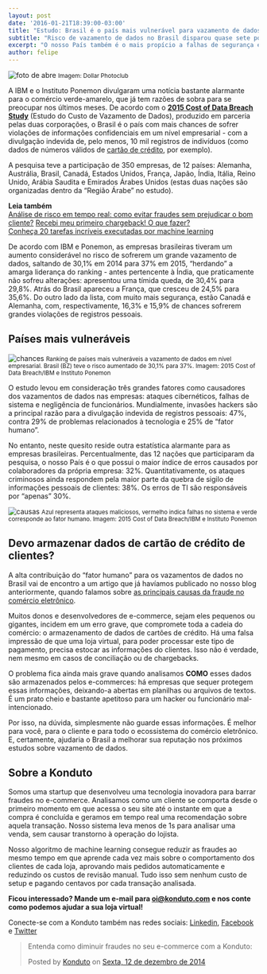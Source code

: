 ```yaml
---
layout: post
date: '2016-01-21T18:39:00-03:00'
title: "Estudo: Brasil é o país mais vulnerável para vazamento de dados"
subtitle: "Risco de vazamento de dados no Brasil disparou quase sete pontos percentuais, superando a Índia"
excerpt: "O nosso País também é o mais propício a falhas de segurança em decorrência do erro humano"
author: felipe
---
```

![foto de abre](/images/160121-foto-abre.jpg)
<small>Imagem: Dollar Photoclub</small>

A IBM e o Instituto Ponemon divulgaram uma notícia bastante alarmante para o comércio verde-amarelo, que já tem razões de sobra para se preocupar nos últimos meses. De acordo com o **[2015 Cost of Data Breach Study](http://www-03.ibm.com/security/data-breach/)** (Estudo do Custo de Vazamento de Dados), produzido em parceria pelas duas corporações, o Brasil é o país com mais chances de sofrer violações de informações confidenciais em um nível empresarial - com a divulgação indevida de, pelo menos, 10 mil registros de indivíduos (como dados de números válidos de [cartão de crédito](http://blog.konduto.com/pt/2014/09/5-coisas-que-voce-nao-sabia-sobre-cartao-de-credito/?utm_source=konduto&utm_medium=blog&utm_campaign=conteudo), por exemplo).

A pesquisa teve a participação de 350 empresas, de 12 países: Alemanha, Austrália, Brasil, Canadá, Estados Unidos, França, Japão, Índia, Itália, Reino Unido, Arábia Saudita e Emirados Árabes Unidos (estas duas nações são organizadas dentro da “Região Árabe” no estudo).

**Leia também**  
[Análise de risco em tempo real: como evitar fraudes sem prejudicar o bom cliente?](http://blog.konduto.com/pt/2015/12/analise-tempo-real-fraude-x-delivery-o-que-fazer?utm_source=konduto&utm_medium=blog&utm_campaign=conteudo) 
[Recebi meu primeiro chargeback! O que fazer?](https://blog.konduto.com/pt/2014/09/o-que-fazer-quando-recebe-o-primeiro-chargeback?utm_source=konduto&utm_medium=blog&utm_campaign=conteudo)  
[Conheça 20 tarefas incríveis executadas por machine learning](http://blog.konduto.com/pt/2015/12/20-tarefas-incriveis-que-machine-learning-pode-fazer/?utm_source=konduto&utm_medium=blog&utm_campaign=conteudo)  

De acordo com IBM e Ponemon, as empresas brasileiras tiveram um aumento considerável no risco de sofrerem um grande vazamento de dados, saltando de 30,1% em 2014 para 37% em 2015, “herdando” a amarga liderança do ranking - antes pertencente à Índia, que praticamente não sofreu alterações: apresentou uma tímida queda, de 30,4% para 29,8%. Atrás do Brasil apareceu a França, que cresceu de 24,5% para 35,6%. Do outro lado da lista, com muito mais segurança, estão Canadá e Alemanha, com, respectivamente, 16,3% e 15,9% de chances sofrerem grandes violações de registros pessoais. 

## Países mais vulneráveis

![chances](/images/160121-chances-fraude.png)
<small>Ranking de países mais vulneráveis a vazamento de dados em nível empresarial. Brasil (BZ) teve o risco aumentado de 30,1% para 37%. Imagem: 2015 Cost of Data Breach/IBM e Instituto Ponemon</small>

O estudo levou em consideração três grandes fatores como causadores dos vazamentos de dados nas empresas: ataques cibernéticos, falhas de sistema e negligência de funcionários. Mundialmente, invasões hackers são a principal razão para a divulgação indevida de registros pessoais: 47%, contra 29% de problemas relacionados à tecnologia e 25% de “fator humano”. 

No entanto, neste quesito reside outra estatística alarmante para as empresas brasileiras. Percentualmente, das 12 nações que participaram da pesquisa, o nosso País é o que possui o maior índice de erros causados por colaboradores da própria empresa: 32%. Quantitativamente, os ataques criminosos ainda respondem pela maior parte da quebra de sigilo de informações pessoais de clientes: 38%. Os erros de TI são responsáveis por “apenas” 30%.

![causas](/images/160121-causas-fraude.png)
<small>Azul representa ataques maliciosos, vermelho indica falhas no sistema e verde corresponde ao fator humano. Imagem: 2015 Cost of Data Breach/IBM e Instituto Ponemon</small>

## Devo armazenar dados de cartão de crédito de clientes?

A alta contribuição do “fator humano” para os vazamentos de dados no Brasil vai de encontro a um artigo que já havíamos publicado no nosso blog anteriormente, quando falamos sobre [as principais causas da fraude no comércio eletrônico](http://blog.konduto.com/pt/2015/03/as-causas-da-fraude-parte-2/?utm_source=konduto&utm_medium=blog&utm_campaign=conteudo). 

Muitos donos e desenvolvedores de e-commerce, sejam eles pequenos ou gigantes, incidem em um erro grave, que compromete toda a cadeia do comércio: o armazenamento de dados de cartões de crédito. Há uma falsa impressão de que uma loja virtual, para poder processar este tipo de pagamento, precisa estocar as informações do clientes. Isso não é verdade, nem mesmo em casos de conciliação ou de chargebacks. 

O problema fica ainda mais grave quando analisamos **COMO** esses dados são armazenados pelos e-commerces: há empresas que sequer protegem essas informações, deixando-a abertas em planilhas ou arquivos de textos. É um prato cheio e bastante apetitoso para um hacker ou funcionário mal-intencionado. 

Por isso, na dúvida, simplesmente não guarde essas informações. É melhor para você, para o cliente e para todo o ecossistema do comércio eletrônico. E, certamente, ajudaria o Brasil a melhorar sua reputação nos próximos estudos sobre vazamento de dados. 

## Sobre a Konduto

Somos uma startup que desenvolveu uma tecnologia inovadora para barrar fraudes no e-commerce. Analisamos como um cliente se comporta desde o primeiro momento em que acessa o seu site até o instante em que a compra é concluída e geramos em tempo real uma recomendação sobre aquela transação. Nosso sistema leva menos de 1s para analisar uma venda, sem causar transtorno à operação do lojista.

Nosso algoritmo de machine learning consegue reduzir as fraudes ao mesmo tempo em que aprende cada vez mais sobre o comportamento dos clientes de cada loja, aprovando mais pedidos automaticamente e reduzindo os custos de revisão manual. Tudo isso sem nenhum custo de setup e pagando centavos por cada transação analisada. 

**Ficou interessado? Mande um e-mail para [oi@konduto.com](mailto:oi@konduto.com) e nos conte como podemos ajudar a sua loja virtual!**

Conecte-se com a Konduto também nas redes sociais: [Linkedin](https://www.linkedin.com/company/konduto), [Facebook](https://www.facebook.com/konduto) e [Twitter](https://twitter.com/KondutoBR)  

<div id="fb-root"></div><script>(function(d, s, id) {  var js, fjs = d.getElementsByTagName(s)[0];  if (d.getElementById(id)) return;  js = d.createElement(s); js.id = id;  js.src = "//connect.facebook.net/pt_BR/sdk.js#xfbml=1&version=v2.3";  fjs.parentNode.insertBefore(js, fjs);}(document, 'script', 'facebook-jssdk'));</script><div class="fb-post" data-href="https://www.facebook.com/konduto/videos/613187352119217/" data-width="650"><div class="fb-xfbml-parse-ignore"><blockquote cite="https://www.facebook.com/konduto/videos/613187352119217/"><p>Entenda como diminuir fraudes no seu e-commerce com a Konduto:</p>Posted by <a href="https://www.facebook.com/konduto/">Konduto</a> on&nbsp;<a href="https://www.facebook.com/konduto/videos/613187352119217/">Sexta, 12 de dezembro de 2014</a></blockquote></div></div>